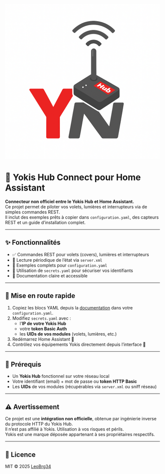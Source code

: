 <p align="center">
  <img src="https://raw.githubusercontent.com/LeoBrg34/YokisHub4HomeAssistant/main/docs/banner.png" alt="Yokis Hub Connect" width="800">
</p>

# 🧰 Yokis Hub Connect pour Home Assistant

**Connecteur non officiel entre le Yokis Hub et Home Assistant.**  
Ce projet permet de piloter vos volets, lumières et interrupteurs via de simples commandes REST.  
Il inclut des exemples prêts à copier dans `configuration.yaml`, des capteurs REST et un guide d’installation complet.

---

## ✨ Fonctionnalités
- ✅ Commandes REST pour volets (covers), lumières et interrupteurs  
- 📡 Lecture périodique de l’état via `server.xml`  
- 🧭 Exemples complets pour `configuration.yaml`  
- 🔐 Utilisation de `secrets.yaml` pour sécuriser vos identifiants  
- 📘 Documentation claire et accessible

---

## 🚀 Mise en route rapide
1. Copiez les blocs YAML depuis la [documentation](./docs/configuration.md) dans votre `configuration.yaml`.  
2. Modifiez `secrets.yaml` avec :
   - l’**IP de votre Yokis Hub**  
   - votre **token Basic Auth**  
   - les **UIDs de vos modules** (volets, lumières, etc.)  
3. Redémarrez Home Assistant 🏡  
4. Contrôlez vos équipements Yokis directement depuis l’interface 🎉

---

## 📝 Prérequis
- Un **Yokis Hub** fonctionnel sur votre réseau local  
- Votre identifiant (email) + mot de passe ou **token HTTP Basic**  
- Les **UIDs** de vos modules (récupérables via `server.xml` ou sniff réseau)

---

## ⚠️ Avertissement
Ce projet est une **intégration non officielle**, obtenue par ingénierie inverse du protocole HTTP du Yokis Hub.  
Il n’est pas affilié à Yokis. Utilisation à vos risques et périls.  
Yokis est une marque déposée appartenant à ses propriétaires respectifs.

---

## 📄 Licence
MIT © 2025 [LeoBrg34](https://github.com/LeoBrg34)
